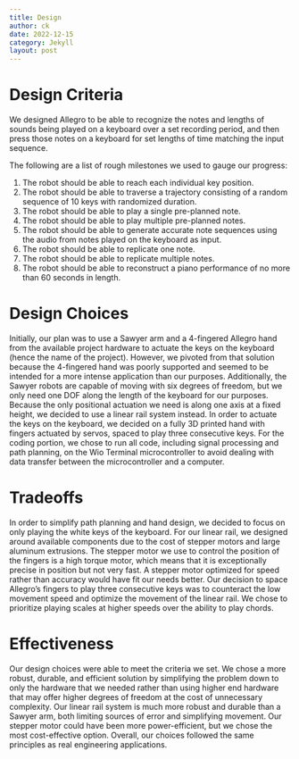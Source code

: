 ```yaml
---
title: Design
author: ck
date: 2022-12-15
category: Jekyll
layout: post
---
```


# Design Criteria
We designed Allegro to be able to recognize the notes and lengths of sounds being played on a keyboard over a set recording period, and then press those notes on a keyboard for set lengths of time matching the input sequence.

The following are a list of rough milestones we used to gauge our progress:
1. The robot should be able to reach each individual key position.
2. The robot should be able to traverse a trajectory consisting of a random sequence of 10 keys with randomized duration.
3. The robot should be able to play a single pre-planned note.
4. The robot should be able to play multiple pre-planned notes.
5. The robot should be able to generate accurate note sequences using the audio from notes played on the keyboard as input.
6. The robot should be able to replicate one note.
7. The robot should be able to replicate multiple notes.
8. The robot should be able to reconstruct a piano performance of no more than 60 seconds in length.

# Design Choices
Initially, our plan was to use a Sawyer arm and a 4-fingered Allegro hand from the available project hardware to actuate the keys on the keyboard (hence the name of the project). However, we pivoted from that solution because the 4-fingered hand was poorly supported and seemed to be intended for a more intense application than our purposes. Additionally, the Sawyer robots are capable of moving with six degrees of freedom, but we only need one DOF along the length of the keyboard for our purposes. Because the only positional actuation we need is along one axis at a fixed height, we decided to use a linear rail system instead. In order to actuate the keys on the keyboard, we decided on a fully 3D printed hand with fingers actuated by servos, spaced to play three consecutive keys.
For the coding portion, we chose to run all code, including signal processing and path planning, on the Wio Terminal microcontroller to avoid dealing with data transfer between the microcontroller and a computer.

# Tradeoffs
In order to simplify path planning and hand design, we decided to focus on only playing the white keys of the keyboard. For our linear rail, we designed around available components due to the cost of stepper motors and large aluminum extrusions. The stepper motor we use to control the position of the fingers is a high torque motor, which means that it is exceptionally precise in position but not very fast. A stepper motor optimized for speed rather than accuracy would have fit our needs better. Our decision to space Allegro’s fingers to play three consecutive keys was to counteract the low movement speed and optimize the movement of the linear rail. We chose to prioritize playing scales at higher speeds over the ability to play chords.

# Effectiveness
Our design choices were able to meet the criteria we set. We chose a more robust, durable, and efficient solution by simplifying the problem down to only the hardware that we needed rather than using higher end hardware that may offer higher degrees of freedom at the cost of unnecessary complexity. Our linear rail system is much more robust and durable than a Sawyer arm, both limiting sources of error and simplifying movement. Our stepper motor could have been more power-efficient, but we chose the most cost-effective option. Overall, our choices followed the same principles as real engineering applications.

